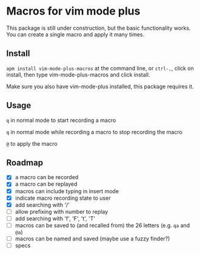 # Macros for vim mode plus

This package is still under construction, but the basic functionality works. You can create a single macro and apply it many times.

## Install

`apm install vim-mode-plus-macros` at the command line, or `ctrl-,`, click on install, then type vim-mode-plus-macros and click install.

Make sure you also have vim-mode-plus installed, this package requires it.

## Usage

`q` in normal mode to start recording a macro

`q` in normal mode while recording a macro to stop recording the macro

`@` to apply the macro

## Roadmap

- [x] a macro can be recorded
- [x] a macro can be replayed
- [x] macros can include typing in insert mode
- [x] indicate macro recording state to user
- [x] add searching with '/'
- [ ] allow prefixing with number to replay
- [ ] add searching with 'f', 'F', 't', 'T'
- [ ] macros can be saved to (and recalled from) the 26 letters (e.g. `qa` and `@a`)
- [ ] macros can be named and saved (maybe use a fuzzy finder?)
- [ ] specs
